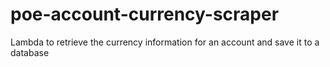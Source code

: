 # poe-account-currency-scraper
Lambda to retrieve the currency information for an account and save it to a database
